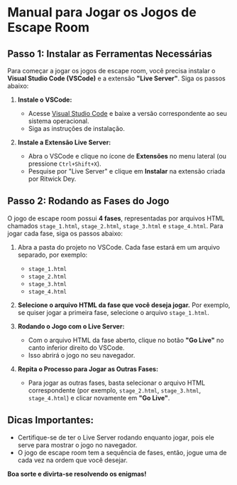 # Manual para Jogar os Jogos de Escape Room

## Passo 1: Instalar as Ferramentas Necessárias

Para começar a jogar os jogos de escape room, você precisa instalar o **Visual Studio Code (VSCode)** e a extensão **"Live Server"**. Siga os passos abaixo:

1. **Instale o VSCode:**
   - Acesse [Visual Studio Code](https://code.visualstudio.com/Download) e baixe a versão correspondente ao seu sistema operacional.
   - Siga as instruções de instalação.

2. **Instale a Extensão Live Server:**
   - Abra o VSCode e clique no ícone de **Extensões** no menu lateral (ou pressione `Ctrl+Shift+X`).
   - Pesquise por "Live Server" e clique em **Instalar** na extensão criada por Ritwick Dey.

## Passo 2: Rodando as Fases do Jogo

O jogo de escape room possui **4 fases**, representadas por arquivos HTML chamados `stage_1.html`, `stage_2.html`, `stage_3.html` e `stage_4.html`. Para jogar cada fase, siga os passos abaixo:

1. Abra a pasta do projeto no VSCode. Cada fase estará em um arquivo separado, por exemplo:
   - `stage_1.html`
   - `stage_2.html`
   - `stage_3.html`
   - `stage_4.html`

2. **Selecione o arquivo HTML da fase que você deseja jogar.**
   Por exemplo, se quiser jogar a primeira fase, selecione o arquivo `stage_1.html`.

3. **Rodando o Jogo com o Live Server:**
   - Com o arquivo HTML da fase aberto, clique no botão **"Go Live"** no canto inferior direito do VSCode.
   - Isso abrirá o jogo no seu navegador.

4. **Repita o Processo para Jogar as Outras Fases:**
   - Para jogar as outras fases, basta selecionar o arquivo HTML correspondente (por exemplo, `stage_2.html`, `stage_3.html`, `stage_4.html`) e clicar novamente em **"Go Live"**.

## Dicas Importantes:
- Certifique-se de ter o Live Server rodando enquanto jogar, pois ele serve para mostrar o jogo no navegador.
- O jogo de escape room tem a sequência de fases, então, jogue uma de cada vez na ordem que você desejar.

**Boa sorte e divirta-se resolvendo os enigmas!**

